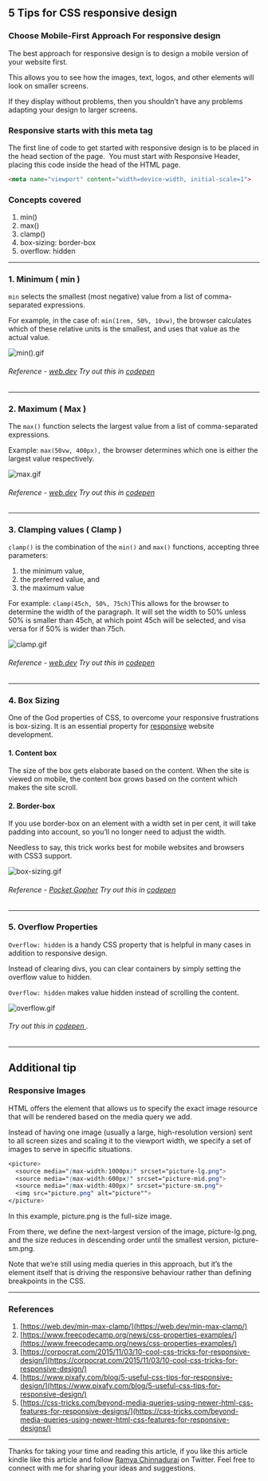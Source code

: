 ## 5 Tips for CSS responsive design


### **Choose Mobile-First Approach For responsive design**

The best approach for responsive design is to design a mobile version of your website first. 

This allows you to see how the images, text, logos, and other elements will look on smaller screens. 

If they display without problems, then you shouldn’t have any problems adapting your design to larger screens.

### Responsive starts with this meta tag

The first line of code to get started with responsive design is to be placed in the head section of the page.  You must start with Responsive Header, placing this code inside the head of the HTML page.

```html
<meta name="viewport" content="width=device-width, initial-scale=1">
```

### Concepts covered 

1. min()
2. max() 
3. clamp()
4. box-sizing: border-box
5. overflow: hidden 

---

### 1. Minimum ( min )

`min` selects the smallest (most negative) value from a list of comma-separated expressions.

For example, in the case of: `min(1rem, 50%, 10vw)`, the browser calculates which of these relative units is the smallest, and uses that value as the actual value.

![min().gif](https://cdn.hashnode.com/res/hashnode/image/upload/v1633103141911/m__aXL0mB.gif)
    
###### Reference - [web.dev](https://web.dev/min-max-clamp/) Try out this in  [codepen ](https://codepen.io/ramyachinnadurai/pen/OJgGyZL) 
    

---

### 2. Maximum ( Max ) 

The `max()` function selects the largest value from a list of comma-separated expressions.

Example: `max(50vw, 400px),` the browser determines which one is either the largest value respectively.

 
![max.gif](https://cdn.hashnode.com/res/hashnode/image/upload/v1633103696817/SBbSk_Vco.gif)

###### Reference - [web.dev](https://web.dev/min-max-clamp/) Try out this in  [codepen ](https://codepen.io/ramyachinnadurai/pen/PojgPMq)


---

### 3. Clamping values ( Clamp ) 

`clamp()` is the combination of the `min()` and `max()` functions, accepting three parameters:

1. the minimum value,
2. the preferred value, and
3. the maximum value

For example: `clamp(45ch, 50%, 75ch)`This allows for the browser to determine the width of the paragraph. It will set the width to 50% unless 50% is smaller than 45ch, at which point 45ch will be selected, and visa versa for if 50% is wider than 75ch. 

![clamp.gif](https://cdn.hashnode.com/res/hashnode/image/upload/v1633103886384/PEbv9DR9q.gif)

###### Reference - [web.dev](https://web.dev/min-max-clamp/) Try out this in  [codepen ](https://codepen.io/ramyachinnadurai/pen/vYZMLYo)

---

### 4. Box Sizing 

One of the God properties of CSS, to overcome your responsive frustrations is box-sizing. It is an essential property for [responsive](https://magora-systems.com/web-development-agency-london/) website development. 

#### 1. Content box 

  The size of the box gets elaborate based on the content. When the site is viewed on mobile, the content box grows based on the content which makes the site scroll.

#### 2. Border-box

If you use border-box on an element with a width set in per cent, it will take padding into account, so you’ll no longer need to adjust the width. 

Needless to say, this trick works best for mobile websites and browsers with CSS3 support.


![box-sizing.gif](https://cdn.hashnode.com/res/hashnode/image/upload/v1633103943997/xly0dpGGj.gif)

###### Reference - [Pocket Gopher](https://codepen.io/pocket-gopher/pen/JNMbJQ) Try out this in  [codepen ](https://codepen.io/ramyachinnadurai/pen/jOwRWML)


---

### 5. **Overflow Properties**

`Overflow: hidden` is a handy CSS property that is helpful in many cases in addition to responsive design. 

Instead of clearing divs, you can clear containers by simply setting the overflow value to hidden. 

`Overflow: hidden` makes value hidden instead of scrolling the content. 


![overflow.gif](https://cdn.hashnode.com/res/hashnode/image/upload/v1633104016384/kbFTRMVuQ.gif)

###### Try out this in [codepen ](https://codepen.io/ramyachinnadurai/pen/ExXbJGN).

---


## Additional tip 

### Responsive Images

HTML offers the <picture> element that allows us to specify the exact image resource that will be rendered based on the media query we add. 

Instead of having one image (usually a large, high-resolution version) sent to all screen sizes and scaling it to the viewport width, we specify a set of images to serve in specific situations.

```css
<picture>
  <source media="(max-width:1000px)" srcset="picture-lg.png">
  <source media="(max-width:600px)" srcset="picture-mid.png">
  <source media="(max-width:400px)" srcset="picture-sm.png">
  <img src="picture.png" alt="picture"">
</picture>
```

In this example, picture.png is the full-size image. 

From there, we define the next-largest version of the image, picture-lg.png, and the size reduces in descending order until the smallest version, picture-sm.png. 

Note that we’re still using media queries in this approach, but it’s the <picture> element itself that is driving the responsive behaviour rather than defining breakpoints in the CSS.

---

### References 

1. [https://web.dev/min-max-clamp/](https://web.dev/min-max-clamp/) 
2. [https://www.freecodecamp.org/news/css-properties-examples/](https://www.freecodecamp.org/news/css-properties-examples/)
3. [https://corpocrat.com/2015/11/03/10-cool-css-tricks-for-responsive-design/](https://corpocrat.com/2015/11/03/10-cool-css-tricks-for-responsive-design/)
4. [https://www.pixafy.com/blog/5-useful-css-tips-for-responsive-design/](https://www.pixafy.com/blog/5-useful-css-tips-for-responsive-design/)
5. [https://css-tricks.com/beyond-media-queries-using-newer-html-css-features-for-responsive-designs/](https://css-tricks.com/beyond-media-queries-using-newer-html-css-features-for-responsive-designs/)

---

Thanks for taking your time and reading this article, if you like this article kindle like this article and follow [Ramya Chinnadurai](https://twitter.com/code_rams) on Twitter. 
Feel free to connect with me for sharing your ideas and suggestions.
